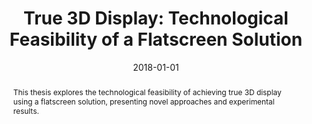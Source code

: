 ---
design:
  css_class: "centered-publication"
  css_style: "max-width:60%;margin:auto;text-align:justify;"

title: "True 3D Display: Technological Feasibility of a Flatscreen Solution"

authors:
  - admin
  - soumya jana

date: "2018-01-01"
publishDate: "2018-01-01"

publication_types: ['thesis']

publication: "Master's thesis, Indian Institute of Technology Hyderabad, 2018."

publication_short: "Master's Thesis, IIT Hyderabad"

abstract: |
  This thesis explores the technological feasibility of achieving true 3D display using a flatscreen solution, presenting novel approaches and experimental results.

summary: Technological feasibility study of a flatscreen-based true 3D display.

tags:
  - 3D Display
  - Flatscreen
  - Technology
  - Thesis

featured: true

url_pdf: ""
url_code: ""
url_dataset: ""
url_poster: ""
url_project: ""
url_slides: ""
url_source: ""
url_video: ""

# Featured image (optional)
# image:
#   caption: ''
#   focal_point: ''
#   preview_only: false

projects: []

slides: ""

---